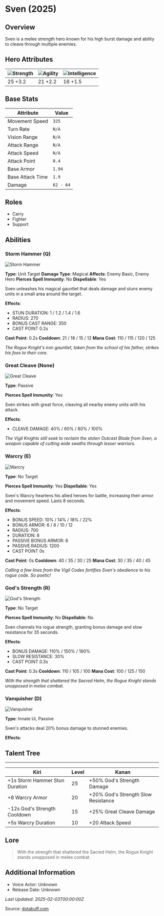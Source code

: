 # Sven (2025)

## Overview
Sven is a melee strength hero known for his high burst damage and ability to cleave through multiple enemies.

## Hero Attributes
| ![Strength](https://www.dotabuff.com/assets/hero_str-c4c83daf6344eee5758e6634a6535394cdcf03a9a8292076260cbe42b76d1b4c.png) | ![Agility](https://www.dotabuff.com/assets/hero_agi-f7c48b4a53d1a3f879d97d7afce7326b01d4a1a053fec8ea922ac6bbbe7947d7.png) | ![Intelligence](https://www.dotabuff.com/assets/hero_int-b590a71ef3df24fd995abacac069e7dbf3ee126cc67d6969bb3bea8034124232.png) |
|------------------------|------------------------|----------------------------|
| 25 +3.2             | 21 +2.2              | 16 +1.5            |

## Base Stats
| Attribute | Value |
|-----------|-------|
| Movement Speed | `325` |
| Turn Rate | `N/A` |
| Vision Range | `N/A` |
| Attack Range | `N/A` |
| Attack Speed | `N/A` |
| Attack Point | `0.4` |
| Base Armor | `1.94` |
| Base Attack Time | `1.9` |
| Damage | `62 - 64` |

## Roles
- Carry
- Fighter
- Support

## Abilities
### Storm Hammer (Q)
![Storm Hammer](https://www.dotabuff.com/assets/skills/sven-storm-hammer-5094-91f08bf1a3d14ed7ea66d4983d7479c14747a49119a5485317f9741093fbe81c.jpg)

**Type**: Unit Target
**Damage Type**: Magical
**Affects**: Enemy Basic, Enemy Hero
**Pierces Spell Immunity**: No
**Dispellable**: Yes

Sven unleashes his magical gauntlet that deals damage and stuns enemy units in a small area around the target.

**Effects**:
- STUN DURATION: 1 / 1.2 / 1.4 / 1.6
- RADIUS: 270
- BONUS CAST RANGE: 350
- CAST POINT 0.2s

**Cast Point**: 0.2s
**Cooldown**: 21 / 18 / 15 / 12
**Mana Cost**: 110 / 115 / 120 / 125

*The Rogue Knight's iron gauntlet, taken from the school of his father, strikes his foes to their core.*

### Great Cleave (None)
![Great Cleave](https://www.dotabuff.com/assets/skills/sven-great-cleave-5095-4e72dfbeae539b7dbb61ca92524878795c7e8050b8508652b0a76eb471b3589e.jpg)

**Type**: Passive


**Pierces Spell Immunity**: Yes


Sven strikes with great force, cleaving all nearby enemy units with his attack.

**Effects**:
- CLEAVE DAMAGE: 40% / 60% / 80% / 100%





*The Vigil Knights still seek to reclaim the stolen Outcast Blade from Sven, a weapon capable of cutting wide swaths through lesser warriors.*

### Warcry (E)
![Warcry](https://www.dotabuff.com/assets/skills/sven-warcry-5096-3c3eca38ebaf81cceea8e1701d0a603473edf17b714f31c7be414baa62c6f6e3.jpg)

**Type**: No Target


**Pierces Spell Immunity**: Yes
**Dispellable**: Yes

Sven's Warcry heartens his allied heroes for battle, increasing their armor and movement speed. Lasts 8 seconds.

**Effects**:
- BONUS SPEED: 10% / 14% / 18% / 22%
- BONUS ARMOR: 6 / 8 / 10 / 12
- RADIUS: 700
- DURATION: 8
- PASSIVE BONUS ARMOR: 6
- PASSIVE RADIUS: 1200
- CAST POINT 0s

**Cast Point**: 0s
**Cooldown**: 40 / 35 / 30 / 25
**Mana Cost**: 30 / 35 / 40 / 45

*Calling a few lines from the Vigil Codex fortifies Sven's obedience to his rogue code. So poetic!*

### God's Strength (R)
![God's Strength](https://www.dotabuff.com/assets/skills/sven-gods-strength-5097-3417ff6c132743d719be4cab16f4b770fd04467d16df0c4754fe73341cdfc9d9.jpg)

**Type**: No Target


**Pierces Spell Immunity**: No
**Dispellable**: No

Sven channels his rogue strength, granting bonus damage and slow resistance for 35 seconds.

**Effects**:
- BONUS DAMAGE: 110% / 150% / 190%
- SLOW RESISTANCE: 30%
- CAST POINT 0.3s

**Cast Point**: 0.3s
**Cooldown**: 110 / 105 / 100
**Mana Cost**: 100 / 125 / 150

*With the strength that shattered the Sacred Helm, the Rogue Knight stands unopposed in melee combat.*

### Vanquisher (D)
![Vanquisher](https://www.dotabuff.com/assets/skills/default-5a612c460046882c6741f2fd3db0f48ae721d557d613f3dc4db7262a1bd5864a.jpg)

**Type**: Innate Ui, Passive





Sven's attacks deal 20% bonus damage to stunned enemies.

**Effects**:









## Talent Tree
------------
Kiri | Level | Kanan
------|--------|-------
+1s Storm Hammer Stun Duration | 25 | +50% God\'s Strength Damage
+8 Warcry Armor | 20 | +20% God\'s Strength Slow Resistance
-12s God\'s Strength Cooldown | 15 | +25% Great Cleave Damage
+5s Warcry Duration | 10 | +20 Attack Speed

## Lore
> With the strength that shattered the Sacred Helm, the Rogue Knight stands unopposed in melee combat.

## Additional Information
- Voice Actor: Unknown
- Release Date: Unknown

_Last Updated: 2025-02-03T00:00:00Z_

Source: [dotabuff.com](https://www.dotabuff.com/heroes/sven/abilities)
